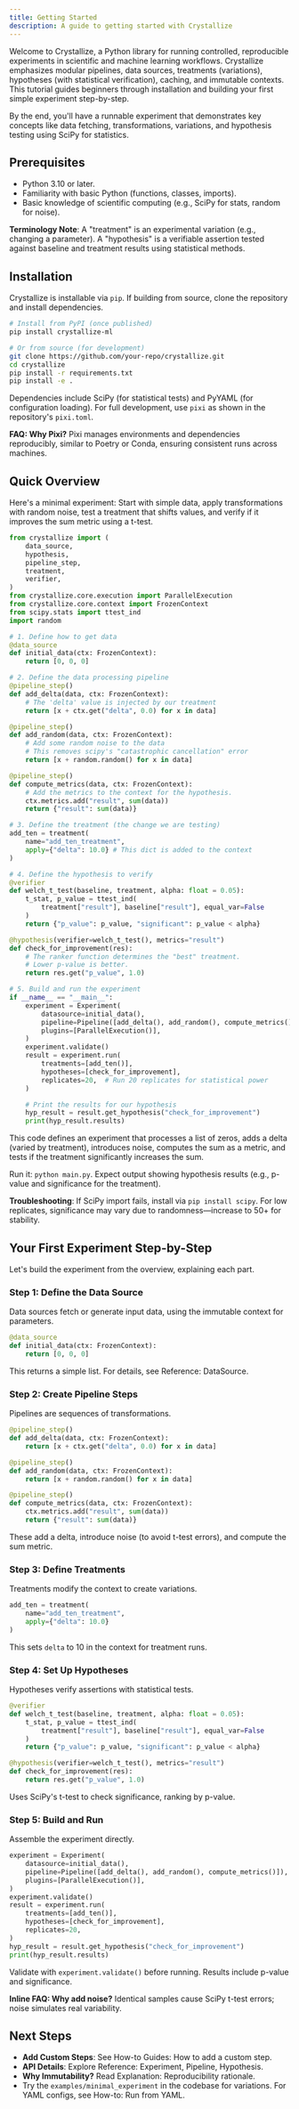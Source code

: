 ```yaml
---
title: Getting Started
description: A guide to getting started with Crystallize
---
```


Welcome to Crystallize, a Python library for running controlled, reproducible experiments in scientific and machine learning workflows. Crystallize emphasizes modular pipelines, data sources, treatments (variations), hypotheses (with statistical verification), caching, and immutable contexts. This tutorial guides beginners through installation and building your first simple experiment step-by-step.

By the end, you'll have a runnable experiment that demonstrates key concepts like data fetching, transformations, variations, and hypothesis testing using SciPy for statistics.

## Prerequisites

- Python 3.10 or later.
- Familiarity with basic Python (functions, classes, imports).
- Basic knowledge of scientific computing (e.g., SciPy for stats, random for noise).

**Terminology Note**: A "treatment" is an experimental variation (e.g., changing a parameter). A "hypothesis" is a verifiable assertion tested against baseline and treatment results using statistical methods.

## Installation

Crystallize is installable via `pip`. If building from source, clone the repository and install dependencies.

```bash
# Install from PyPI (once published)
pip install crystallize-ml

# Or from source (for development)
git clone https://github.com/your-repo/crystallize.git
cd crystallize
pip install -r requirements.txt
pip install -e .
```

Dependencies include SciPy (for statistical tests) and PyYAML (for configuration loading). For full development, use `pixi` as shown in the repository's `pixi.toml`.

**FAQ: Why Pixi?** Pixi manages environments and dependencies reproducibly, similar to Poetry or Conda, ensuring consistent runs across machines.

## Quick Overview

Here's a minimal experiment: Start with simple data, apply transformations with random noise, test a treatment that shifts values, and verify if it improves the sum metric using a t-test.

```python
from crystallize import (
    data_source,
    hypothesis,
    pipeline_step,
    treatment,
    verifier,
)
from crystallize.core.execution import ParallelExecution
from crystallize.core.context import FrozenContext
from scipy.stats import ttest_ind
import random

# 1. Define how to get data
@data_source
def initial_data(ctx: FrozenContext):
    return [0, 0, 0]

# 2. Define the data processing pipeline
@pipeline_step()
def add_delta(data, ctx: FrozenContext):
    # The 'delta' value is injected by our treatment
    return [x + ctx.get("delta", 0.0) for x in data]

@pipeline_step()
def add_random(data, ctx: FrozenContext):
    # Add some random noise to the data
    # This removes scipy's "catastrophic cancellation" error
    return [x + random.random() for x in data]

@pipeline_step()
def compute_metrics(data, ctx: FrozenContext):
    # Add the metrics to the context for the hypothesis.
    ctx.metrics.add("result", sum(data))
    return {"result": sum(data)}

# 3. Define the treatment (the change we are testing)
add_ten = treatment(
    name="add_ten_treatment",
    apply={"delta": 10.0} # This dict is added to the context
)

# 4. Define the hypothesis to verify
@verifier
def welch_t_test(baseline, treatment, alpha: float = 0.05):
    t_stat, p_value = ttest_ind(
        treatment["result"], baseline["result"], equal_var=False
    )
    return {"p_value": p_value, "significant": p_value < alpha}

@hypothesis(verifier=welch_t_test(), metrics="result")
def check_for_improvement(res):
    # The ranker function determines the "best" treatment.
    # Lower p-value is better.
    return res.get("p_value", 1.0)

# 5. Build and run the experiment
if __name__ == "__main__":
    experiment = Experiment(
        datasource=initial_data(),
        pipeline=Pipeline([add_delta(), add_random(), compute_metrics()]),
        plugins=[ParallelExecution()],
    )
    experiment.validate()
    result = experiment.run(
        treatments=[add_ten()],
        hypotheses=[check_for_improvement],
        replicates=20,  # Run 20 replicates for statistical power
    )

    # Print the results for our hypothesis
    hyp_result = result.get_hypothesis("check_for_improvement")
    print(hyp_result.results)
```

This code defines an experiment that processes a list of zeros, adds a delta (varied by treatment), introduces noise, computes the sum as a metric, and tests if the treatment significantly increases the sum.

Run it: `python main.py`. Expect output showing hypothesis results (e.g., p-value and significance for the treatment).

**Troubleshooting**: If SciPy import fails, install via `pip install scipy`. For low replicates, significance may vary due to randomness—increase to 50+ for stability.

## Your First Experiment Step-by-Step

Let's build the experiment from the overview, explaining each part.

### Step 1: Define the Data Source

Data sources fetch or generate input data, using the immutable context for parameters.

```python
@data_source
def initial_data(ctx: FrozenContext):
    return [0, 0, 0]
```

This returns a simple list. For details, see Reference: DataSource.

### Step 2: Create Pipeline Steps

Pipelines are sequences of transformations.

```python
@pipeline_step()
def add_delta(data, ctx: FrozenContext):
    return [x + ctx.get("delta", 0.0) for x in data]

@pipeline_step()
def add_random(data, ctx: FrozenContext):
    return [x + random.random() for x in data]

@pipeline_step()
def compute_metrics(data, ctx: FrozenContext):
    ctx.metrics.add("result", sum(data))
    return {"result": sum(data)}
```

These add a delta, introduce noise (to avoid t-test errors), and compute the sum metric.

### Step 3: Define Treatments

Treatments modify the context to create variations.

```python
add_ten = treatment(
    name="add_ten_treatment",
    apply={"delta": 10.0}
)
```

This sets `delta` to 10 in the context for treatment runs.

### Step 4: Set Up Hypotheses

Hypotheses verify assertions with statistical tests.

```python
@verifier
def welch_t_test(baseline, treatment, alpha: float = 0.05):
    t_stat, p_value = ttest_ind(
        treatment["result"], baseline["result"], equal_var=False
    )
    return {"p_value": p_value, "significant": p_value < alpha}

@hypothesis(verifier=welch_t_test(), metrics="result")
def check_for_improvement(res):
    return res.get("p_value", 1.0)
```

Uses SciPy's t-test to check significance, ranking by p-value.

### Step 5: Build and Run

Assemble the experiment directly.

```python
experiment = Experiment(
    datasource=initial_data(),
    pipeline=Pipeline([add_delta(), add_random(), compute_metrics()]),
    plugins=[ParallelExecution()],
)
experiment.validate()
result = experiment.run(
    treatments=[add_ten()],
    hypotheses=[check_for_improvement],
    replicates=20,
)
hyp_result = result.get_hypothesis("check_for_improvement")
print(hyp_result.results)
```

Validate with `experiment.validate()` before running. Results include p-value and significance.

**Inline FAQ: Why add noise?** Identical samples cause SciPy t-test errors; noise simulates real variability.

## Next Steps

- **Add Custom Steps**: See How-to Guides: How to add a custom step.
- **API Details**: Explore Reference: Experiment, Pipeline, Hypothesis.
- **Why Immutability?** Read Explanation: Reproducibility rationale.
- Try the `examples/minimal_experiment` in the codebase for variations. For YAML configs, see How-to: Run from YAML.
